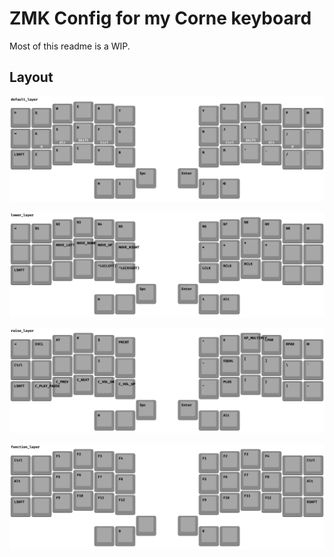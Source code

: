 # ZMK Config for my Corne keyboard

Most of this readme is a WIP. 


## Layout

![Default Layer](./assets/splitkb_aurora_corne_rev1_split_3x6_3_default_layer.png)

![Lower Layer](./assets/splitkb_aurora_corne_rev1_split_3x6_3_lower_layer.png)

![Raise Layer](./assets/splitkb_aurora_corne_rev1_split_3x6_3_raise_layer.png)

![Function Layer](./assets/splitkb_aurora_corne_rev1_split_3x6_3_function_layer.png)